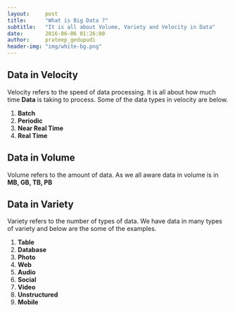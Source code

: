 ```yaml
---
layout:     post
title:      "What is Big Data ?"
subtitle:   "It is all about Volume, Variety and Velocity in Data"
date:       2016-06-06 01:26:00
author:     prateep_gedupudi
header-img: "img/white-bg.png"
---
```



## Data in Velocity ##
Velocity refers to the speed of data processing. It is all about how much time **Data** is taking to process. Some of the data types in velocity are below.


1. **Batch** 
2. **Periodic**
3. **Near Real Time**
4. **Real Time** 

## Data in Volume ##
Volume refers to the amount of data. As we all aware data in volume is in **MB, GB, TB, PB**

## Data in Variety ##
 Variety refers to the number of types of data. We have data in many types of variety and below are the some of the examples.



1.  **Table**
2.  **Database**
3.  **Photo**
4.  **Web**
5.  **Audio**
6.  **Social**
7.  **Video**
8.  **Unstructured**
9.  **Mobile**
